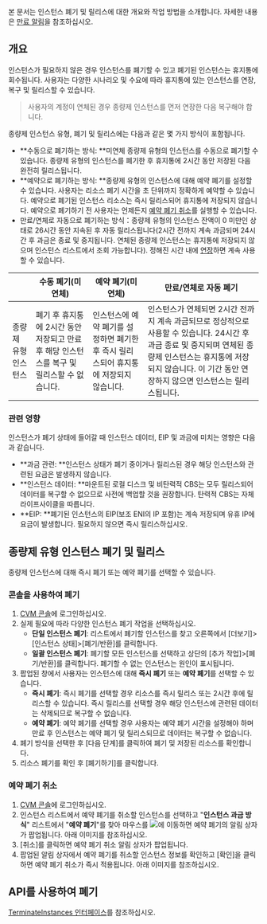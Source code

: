 본 문서는 인스턴스 폐기 및 릴리스에 대한 개요와 작업 방법을 소개합니다. 자세한 내용은 [만료 알림](https://intl.cloud.tencent.com/document/product/213/2181)을 참조하십시오.

## 개요

인스턴스가 필요하지 않은 경우 인스턴스를 폐기할 수 있고 폐기된 인스턴스는 휴지통에 회수됩니다. 사용자는 다양한 시나리오 및 수요에 따라 휴지통에 있는 인스턴스를 연장, 복구 및 릴리스할 수 있습니다.

> 사용자의 계정이 연체된 경우 종량제 인스턴스를 먼저 연장한 다음 복구해야 합니다.
>

종량제 인스턴스 유형, 폐기 및 릴리스에는 다음과 같은 몇 가지 방식이 포함됩니다.
 - **수동으로 폐기하는 방식: **미연체 종량제 유형의 인스턴스를 수동으로 폐기할 수 있습니다. 종량제 유형의 인스턴스를 폐기한 후 휴지통에 2시간 동안 저장된 다음 완전히 릴리스됩니다.
 - **예약으로 폐기하는 방식: **종량제 유형의 인스턴스에 대해 예약 폐기를 설정할 수 있습니다. 사용자는 리소스 폐기 시간을 초 단위까지 정확하게 예약할 수 있습니다. 예약으로 폐기된 인스턴스 리소스는 즉시 릴리스되어 휴지통에 저장되지 않습니다. 예약으로 폐기하기 전 사용자는 언제든지 [예약 폐기 취소](https://intl.cloud.tencent.com/document/product/213/4930)를 실행할 수 있습니다.
 - 만료/연체로 자동으로 폐기하는 방식：종량제 유형의 인스턴스 잔액이 0 미만인 상태로 26시간 동안 지속된 후 자동 릴리스됩니다(2시간 전까지 계속 과금되며 24시간 후 과금은 종료 및 중지됩니다. 연체된 종량제 인스턴스는 휴지통에 저장되지 않으며 인스턴스 리스트에서 조회 가능합니다). 정해진 시간 내에 [연장](/doc/product/213/6143)하면 계속 사용할 수 있습니다.

|  | 수동 폐기(미연체) |예약 폐기(미연체) | 만료/연체로 자동 폐기|
|---------|---------|---------|---------|
| 종량제 유형 인스턴스| 폐기 후 휴지통에 2시간 동안 저장되고 만료 후 해당 인스턴스를 복구 및 릴리스할 수 없습니다. | 인스턴스에 예약 폐기를 설정하면 폐기한 후 즉시 릴리스되어 휴지통에 저장되지 않습니다. |인스턴스가 연체되면 2시간 전까지 계속 과금되므로 정상적으로 사용할 수 있습니다. 24시간 후 과금 종료 및 중지되며 연체된 종량제 인스턴스는 휴지통에 저장되지 않습니다. 이 기간 동안 연장하지 않으면 인스턴스는 릴리스됩니다.|



### 관련 영향
인스턴스가 폐기 상태에 들어갈 때 인스턴스 데이터, EIP 및 과금에 미치는 영향은 다음과 같습니다.
- **과금 관련: **인스턴스 상태가 폐기 중이거나 릴리스된 경우 해당 인스턴스와 관련된 요금은 발생하지 않습니다.
- **인스턴스 데이터: **마운트된 로컬 디스크 및 비탄력적 CBS는 모두 릴리스되어 데이터를 복구할 수 없으므로 사전에 백업할 것을 권장합니다. 탄력적 CBS는 자체 라이프사이클을 따릅니다.
- **EIP: **폐기된 인스턴스의 EIP(보조 ENI의 IP 포함)는 계속 저장되며 유휴 IP에 요금이 발생합니다. 필요하지 않으면 즉시 릴리스하십시오.

## 종량제 유형 인스턴스 폐기 및 릴리스

종량제 인스턴스에 대해 즉시 폐기 또는 예약 폐기를 선택할 수 있습니다.

### 콘솔을 사용하여 폐기

1. [CVM 콘솔](https://console.cloud.tencent.com/cvm/)에 로그인하십시오.
2. 실제 필요에 따라 다양한 인스턴스 폐기 작업을 선택하십시오.
    - **단일 인스턴스 폐기**: 리스트에서 폐기할 인스턴스를 찾고 오른쪽에서 [더보기]>[인스턴스 상태]>[폐기/반환]를 클릭합니다.
    - **일괄 인스턴스 폐기**: 폐기할 모든 인스턴스를 선택하고 상단의 [추가 작업]>[폐기/반환]를 클릭합니다. 폐기할 수 없는 인스턴스는 원인이 표시됩니다.
3. 팝업된 창에서 사용자는 인스턴스에 대해 **즉시 폐기** 또는 **예약 폐기**를 선택할 수 있습니다.
 	 - **즉시 폐기**: 즉시 폐기를 선택할 경우 리소스를 즉시 릴리스 또는 2시간 후에 릴리스할 수 있습니다. 즉시 릴리스를 선택할 경우 해당 인스턴스에 관련된 데이터는 삭제되므로 복구할 수 없습니다.
 	 - **예약 폐기**: 예약 폐기를 선택할 경우 사용자는 예약 폐기 시간을 설정해야 하며 만료 후 인스턴스는 예약 폐기 및 릴리스되므로 데이터는 복구할 수 없습니다.
4. 폐기 방식을 선택한 후 [다음 단계]를 클릭하여 폐기 및 저장된 리소스를 확인합니다.
5. 리소스 폐기를 확인 후 [폐기하기]를 클릭합니다.

### 예약 폐기 취소

1. [CVM 콘솔](https://console.cloud.tencent.com/cvm/)에 로그인하십시오.
2. 인스턴스 리스트에서 예약 폐기를 취소할 인스턴스를 선택하고 "**인스턴스 과금 방식**" 리스트에서 "**예약 폐기**"를 찾아 마우스를 <img src="https://main.qcloudimg.com/raw/2b612d7419315e76aaa9a7f3a7c9a447.png" style="margin: 0;"></img>에 이동하면 예약 폐기의 알림 상자가 팝업됩니다. 아래 이미지를 참조하십시오.
3. [취소]를 클릭하면 예약 폐기 취소 알림 상자가 팝업됩니다.
4. 팝업된 알림 상자에서 예약 폐기를 취소할 인스턴스 정보를 확인하고 [확인]을 클릭하면 예약 폐기 취소가 즉시 적용됩니다. 아래 이미지를 참조하십시오.

## API를 사용하여 폐기

[TerminateInstances 인터페이스](/doc/product/213/9395)를 참조하십시오.
